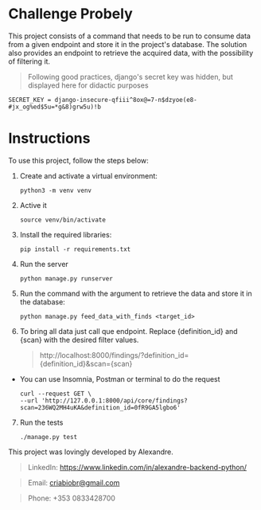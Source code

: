 # Challenge Probely
This project consists of a command that needs to be run to consume data from a given endpoint and store it in the project's database. The solution also provides an endpoint to retrieve the acquired data, with the possibility of filtering it.

> Following good practices, django's secret key was hidden, but displayed here for didactic purposes

    SECRET_KEY = django-insecure-qfiii^8ox@=7-n$dzyoe(e8-#jx_og%ed$5u=*g&8)grw5u)!b

# Instructions
To use this project, follow the steps below:

1. Create and activate a virtual environment:
    ```shell
    python3 -m venv venv
    ```

2. Active it
    ```shell
    source venv/bin/activate
    ```

3. Install the required libraries:
    ```shell
    pip install -r requirements.txt
    ```

4. Run the server
    ```shell
    python manage.py runserver
    ```

5. Run the command with the argument to retrieve the data and store it in the database:
    ```shell
    python manage.py feed_data_with_finds <target_id>
    ```

6. To bring all data just call que endpoint. Replace {definition_id} and {scan} with the desired filter values.

    > http://localhost:8000/findings/?definition_id={definition_id}&scan={scan}

- You can use Insomnia, Postman or terminal to do the request
    ```shell
    curl --request GET \
    --url 'http://127.0.0.1:8000/api/core/findings?scan=236WQ2MH4uKA&definition_id=0fR9GA5lgbo6'
    ```

7. Run the tests
    ```shell
    ./manage.py test
    ```


This project was lovingly developed by Alexandre.

>LinkedIn: https://www.linkedin.com/in/alexandre-backend-python/

>Email: criabiobr@gmail.com

>Phone: +353 0833428700
